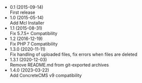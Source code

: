- 0.1 (2015-09-14)  
  First release
- 1.0 (2015-05-14)  
  Add Mcl Installer
- 1.1 (2015-08-31)  
  Fix 5.7.5+ Compatibility
- 1.2 (2016-12-19)  
  Fix PHP 7 Compatibility
- 1.3.0 (2020-11-11)  
  Fix handling of uploaded files, fix errors when files are deleted
- 1.3.1 (2020-12-03)  
  Remove README.md from git-exported archives
- 1.4.0 (2023-03-22)  
  Add ConcreteCMS v9 compatibility

